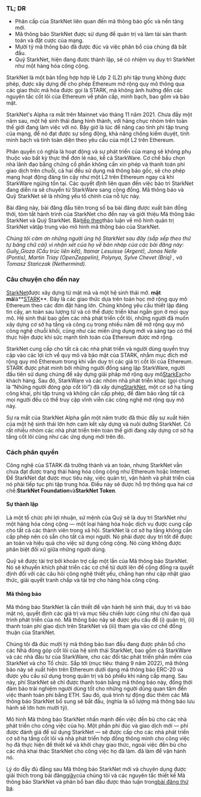 ### TL; DR

* Phân cấp của StarkNet liên quan đến mã thông báo gốc và nền tảng mới.
* Mã thông báo StarkNet được sử dụng để quản trị và làm tài sản thanh toán và đặt cược của mạng.
* Mười tỷ mã thông báo đã được đúc và việc phân bổ của chúng đã bắt đầu.
* Quỹ StarkNet, hiện đang được thành lập, sẽ có nhiệm vụ duy trì StarkNet như một hàng hóa công cộng.

StarkNet là một bản tổng hợp hợp lệ Lớp 2 (L2) phi tập trung không được phép, được xây dựng để cho phép Ethereum mở rộng quy mô thông qua các giao thức mã hóa được gọi là STARK, mà không ảnh hưởng đến các nguyên tắc cốt lõi của Ethereum về phân cấp, minh bạch, bao gồm và bảo mật.

StarkNet's Alpha ra mắt trên Mainnet vào tháng 11 năm 2021. Chưa đầy một năm sau, một hệ sinh thái đang hình thành, với hàng chục nhóm trên toàn thế giới đang làm việc với nó. Bây giờ là lúc để nâng cao tính phi tập trung của mạng, để nó đạt được sự sống động, khả năng chống kiểm duyệt, tính minh bạch và tính toàn diện theo yêu cầu của một L2 trên Ethereum.

Phân quyền có nghĩa là hoạt động và sự phát triển của mạng sẽ không phụ thuộc vào bất kỳ thực thể đơn lẻ nào, kể cả StarkWare. Cơ chế bầu chọn nhà lãnh đạo bằng chứng cổ phần không cần xin phép và thanh toán phí giao dịch trên chuỗi, cả hai đều sử dụng mã thông báo gốc, sẽ cho phép mạng hoạt động đáng tin cậy như một L2 trên Ethereum ngay cả khi StarkWare ngừng tồn tại. Các quyết định liên quan đến việc bảo trì StarkNet đang diễn ra sẽ chuyển từ StarkWare sang cộng đồng. Mã thông báo và Quỹ StarkNet sẽ là những yếu tố chính của nỗ lực này.

Bài đăng này, bài đăng đầu tiên trong số ba bài đăng được xuất bản đồng thời, tóm tắt hành trình của StarkNet cho đến nay và giới thiệu Mã thông báo StarkNet và Quỹ StarkNet. Bài[tiếp theo](https://medium.com/@starkware/part-2-a-decentralization-and-governance-proposal-for-starknet-23e335645778)thảo luận về mô hình quản trị StarkNet và[](https://medium.com/@starkware/part-3-starknet-token-design-5cc17af066c6)tập trung vào mô hình mã thông báo của StarkNet.

*Chúng tôi cảm ơn những người ủng hộ StarkNet sau đây (sắp xếp theo thứ tự bảng chữ cái) vì nhận xét của họ về bản nháp của các bài đăng này: Guily_Gioza (Cấu trúc liên kết), Itamar Lesuisse (Argent), Jonas Nelle (Pontis), Martin Triay (OpenZeppelin), Polynya, Sylve Chevet (Briq) , và Tomasz Stańczak (Nethermind).*

### Câu chuyện cho đến nay

[StarkNet](https://starknet.io/)được xây dựng từ mật mã và một hệ sinh thái mở. **mật mã**là**[STARK](https://eprint.iacr.org/2018/046.pdf)**. Đây là các giao thức dựa trên toán học mở rộng quy mô Ethereum theo các đơn đặt hàng lớn. Chúng không yêu cầu thiết lập đáng tin cậy, an toàn sau lượng tử và có thể được triển khai ngắn gọn ở mọi quy mô. Hệ sinh thái bao gồm các nhà phát triển cốt lõi, những người đã muốn xây dựng cơ sở hạ tầng và công cụ trong nhiều năm để mở rộng quy mô công nghệ chuỗi khối, cũng như các miền ứng dụng mới và sáng tạo có thể thực hiện được khi sức mạnh tính toán của Ethereum được mở rộng.

StarkNet cung cấp cho tất cả các nhà phát triển và người dùng quyền truy cập vào các lợi ích về quy mô và bảo mật của STARK, nhằm mục đích mở rộng quy mô Ethereum trong khi vẫn duy trì các giá trị cốt lõi của Ethereum. STARK được phát minh bởi những người đồng sáng lập StarkWare, người đầu tiên sử dụng chúng để xây dựng giải pháp mở rộng quy mô[StarkEx](https://starkware.co/starkex/)cho khách hàng. Sau đó, StarkWare và các nhóm nhà phát triển khác (gọi chung là “Những người đóng góp cốt lõi”) đã xây dựng[StarkNet](https://starkware.co/starknet/), một cơ sở hạ tầng công khai, phi tập trung và không cần cấp phép, để đảm bảo rằng tất cả mọi người đều có thể truy cập vĩnh viễn các công nghệ mở rộng quy mô này.

Sự ra mắt của StarkNet Alpha gần một năm trước đã thúc đẩy sự xuất hiện của một hệ sinh thái lớn hơn cam kết xây dựng và nuôi dưỡng StarkNet. Có rất nhiều nhóm các nhà phát triển trên toàn thế giới đang xây dựng cơ sở hạ tầng cốt lõi cũng như các ứng dụng mới trên đó.

### **Cách phân quyền**

Công nghệ của STARK đã trưởng thành và an toàn, nhưng StarkNet vẫn chưa đạt được trạng thái hàng hóa công cộng như Ethereum hoặc Internet. Để StarkNet đạt được mục tiêu này, việc quản trị, vận hành và phát triển của nó phải tiếp tục phi tập trung hóa. Điều này sẽ được hỗ trợ thông qua hai cơ chế:**StarkNet Foundation**và**StarkNet Token**.

#### Sự thành lập

Là một tổ chức phi lợi nhuận, sứ mệnh của Quỹ sẽ là duy trì StarkNet như một hàng hóa công cộng — một loại hàng hóa hoặc dịch vụ được cung cấp cho tất cả các thành viên trong xã hội. StarkNet là cơ sở hạ tầng không cần cấp phép nên có sẵn cho tất cả mọi người. Nó phải được duy trì tốt để được an toàn và hiệu quả cho việc sử dụng công cộng. Nó cũng không được phân biệt đối xử giữa những người dùng.

Quỹ sẽ được tài trợ bởi khoản trợ cấp một lần của Mã thông báo StarkNet. Nó sẽ khuyến khích phát triển các cơ chế từ dưới lên để cộng đồng ra quyết định đối với các câu hỏi công nghệ thiết yếu, chẳng hạn như cập nhật giao thức, giải quyết tranh chấp và tài trợ cho hàng hóa công cộng.

#### Mã thông báo

Mã thông báo StarkNet là cần thiết để vận hành hệ sinh thái, duy trì và bảo mật nó, quyết định các giá trị và mục tiêu chiến lược cũng như chỉ đạo quá trình phát triển của nó. Mã thông báo này sẽ được yêu cầu để (i) quản trị, (ii) thanh toán phí giao dịch trên StarkNet và (iii) tham gia vào cơ chế đồng thuận của StarkNet.

Chúng tôi đã đúc mười tỷ mã thông báo ban đầu đang được phân bổ cho các Nhà đóng góp cốt lõi của hệ sinh thái StarkNet, bao gồm cả StarkWare và các nhà đầu tư của StarkWare, cho các đối tác phát triển phần mềm của StarkNet và cho Tổ chức. Sắp tới (mục tiêu: tháng 9 năm 2022), mã thông báo này sẽ xuất hiện trên Ethereum dưới dạng mã thông báo ERC-20 và được yêu cầu sử dụng trong quản trị và bỏ phiếu khi nâng cấp mạng. Sau này, phí StarkNet sẽ chỉ được thanh toán bằng mã thông báo này, đồng thời đảm bảo trải nghiệm người dùng tốt cho những người dùng quan tâm đến việc thanh toán phí bằng ETH. Sau đó, quá trình tự động đúc thêm các Mã thông báo StarkNet bổ sung sẽ bắt đầu, (nghĩa là số lượng mã thông báo lưu hành sẽ lớn hơn mười tỷ).

Mô hình Mã thông báo StarkNet nhấn mạnh đến việc đền bù cho các nhà phát triển cho công việc của họ. Một phần phí đúc và giao dịch mới — phí được đánh giá để sử dụng StarkNet — sẽ được cấp cho các nhà phát triển cơ sở hạ tầng cốt lõi và nhà phát triển hợp đồng thông minh cho công việc họ đã thực hiện để thiết kế và khởi chạy giao thức, ngoài việc đền bù cho các nhà khai thác StarkNet cho công việc họ đã làm. đã làm để vận hành nó.

Lý do đầy đủ đằng sau Mã thông báo StarkNet mới và chuyên dụng được giải thích trong bài đăng[giây](https://medium.com/@starkware/part-2-a-decentralization-and-governance-proposal-for-starknet-23e335645778)của chúng tôi và các nguyên tắc thiết kế Mã thông báo StarkNet và phân bổ ban đầu được thảo luận trong[bài đăng thứ ba](https://medium.com/@starkware/part-3-starknet-token-design-5cc17af066c6).
